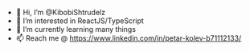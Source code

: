 - 👋 Hi, I’m @KibobiShtrudelz
- 👀 I’m interested in ReactJS/TypeScript
- 🌱 I’m currently learning many things
- 📫 Reach me @ https://www.linkedin.com/in/petar-kolev-b71112133/
